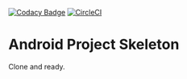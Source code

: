 [![Codacy Badge](https://api.codacy.com/project/badge/Grade/ae3ffb9cbe4b49789824d780b7cc9952)](https://app.codacy.com/app/aykuttasil/ModernAndroidProjectSkeleton?utm_source=github.com&utm_medium=referral&utm_content=aykuttasil/ModernAndroidProjectSkeleton&utm_campaign=Badge_Grade_Dashboard)
[![CircleCI](https://circleci.com/gh/aykuttasil/ModernAndroidProjectSkeleton.svg?style=svg)](https://circleci.com/gh/aykuttasil/ModernAndroidProjectSkeleton)

# Android Project Skeleton

Clone and ready.
